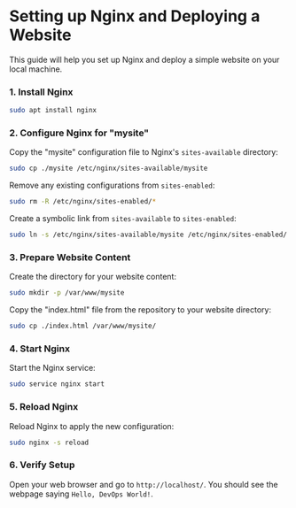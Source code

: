 

# Setting up Nginx and Deploying a Website

This guide will help you set up Nginx and deploy a simple website on your local machine.

### 1. Install Nginx

```bash
sudo apt install nginx
```

### 2. Configure Nginx for "mysite"

Copy the "mysite" configuration file to Nginx's `sites-available` directory:

```bash
sudo cp ./mysite /etc/nginx/sites-available/mysite
```

Remove any existing configurations from `sites-enabled`:

```bash
sudo rm -R /etc/nginx/sites-enabled/*
```

Create a symbolic link from `sites-available` to `sites-enabled`:

```bash
sudo ln -s /etc/nginx/sites-available/mysite /etc/nginx/sites-enabled/
```

### 3. Prepare Website Content

Create the directory for your website content:

```bash
sudo mkdir -p /var/www/mysite
```

Copy the "index.html" file from the repository to your website directory:

```bash
sudo cp ./index.html /var/www/mysite/
```

### 4. Start Nginx

Start the Nginx service:

```bash
sudo service nginx start
```

### 5. Reload Nginx

Reload Nginx to apply the new configuration:

```bash
sudo nginx -s reload
```

### 6. Verify Setup

Open your web browser and go to `http://localhost/`. You should see the webpage saying `Hello, DevOps World!`.

